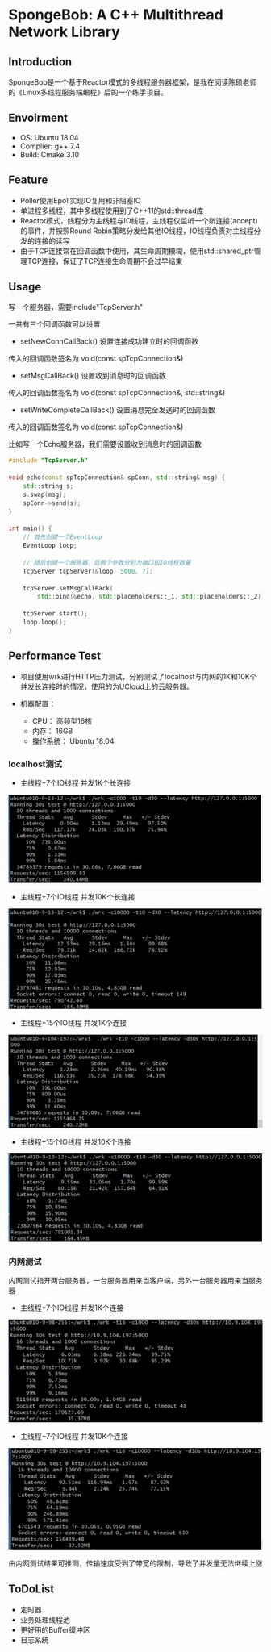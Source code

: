 # SpongeBob: A C++ Multithread Network Library

## Introduction

SpongeBob是一个基于Reactor模式的多线程服务器框架，是我在阅读陈硕老师的《Linux多线程服务端编程》后的一个练手项目。

## Envoirment

* OS: Ubuntu 18.04
* Complier: g++ 7.4
* Build: Cmake 3.10

## Feature

* Poller使用Epoll实现IO复用和非阻塞IO
* 单进程多线程，其中多线程使用到了C++11的std::thread库
* Reactor模式，线程分为主线程与IO线程，主线程仅监听一个新连接(accept)的事件，并按照Round Robin策略分发给其他IO线程，IO线程负责对主线程分发的连接的读写
* 由于TCP连接常在回调函数中使用，其生命周期模糊，使用std::shared_ptr管理TCP连接，保证了TCP连接生命周期不会过早结束

## Usage

写一个服务器，需要include"TcpServer.h"

一共有三个回调函数可以设置

* setNewConnCallBack() 设置连接成功建立时的回调函数 

传入的回调函数签名为 void(const spTcpConnection&)
* setMsgCallBack() 设置收到消息时的回调函数 

传入的回调函数签名为 void(const spTcpConnection&, std::string&)
* setWriteCompleteCallBack() 设置消息完全发送时的回调函数

传入的回调函数签名为 void(const spTcpConnection&)

比如写一个Echo服务器，我们需要设置收到消息时的回调函数

```C++
#include "TcpServer.h"

void echo(const spTcpConnection& spConn, std::string& msg) {
    std::string s;
    s.swap(msg);
    spConn->send(s);
}

int main() {
    // 首先创建一个EventLoop
    EventLoop loop;

    // 随后创建一个服务器，后两个参数分别为端口和IO线程数量
    TcpServer tcpServer(&loop, 5000, 7);

    tcpServer.setMsgCallBack(
        std::bind(&echo, std::placeholders::_1, std::placeholders::_2));

    tcpServer.start();
    loop.loop();
}
```

## Performance Test

* 项目使用wrk进行HTTP压力测试，分别测试了localhost与内网的1K和10K个并发长连接时的情况，使用的为UCloud上的云服务器。

* 机器配置：
    * CPU： 高频型16核
    * 内存： 16GB
    * 操作系统： Ubuntu 18.04

### localhost测试

* 主线程+7个IO线程 并发1K个长连接

![](https://github.com/vhyz/SpongeBob/blob/master/img/1.png)

* 主线程+7个IO线程 并发10K个长连接

![](https://github.com/vhyz/SpongeBob/blob/master/img/2.png)

* 主线程+15个IO线程 并发1K个连接

![](https://github.com/vhyz/SpongeBob/blob/master/img/3.png)

* 主线程+15个IO线程 并发10K个连接

![](https://github.com/vhyz/SpongeBob/blob/master/img/4.png)

### 内网测试

内网测试指开两台服务器，一台服务器用来当客户端，另外一台服务器用来当服务器

* 主线程+7个IO线程 并发1K个连接

![](https://github.com/vhyz/SpongeBob/blob/master/img/6.png)

* 主线程+7个IO线程 并发10K个连接

![](https://github.com/vhyz/SpongeBob/blob/master/img/5.png)

由内网测试结果可推测，传输速度受到了带宽的限制，导致了并发量无法继续上涨

## ToDoList

* 定时器
* 业务处理线程池
* 更好用的Buffer缓冲区
* 日志系统